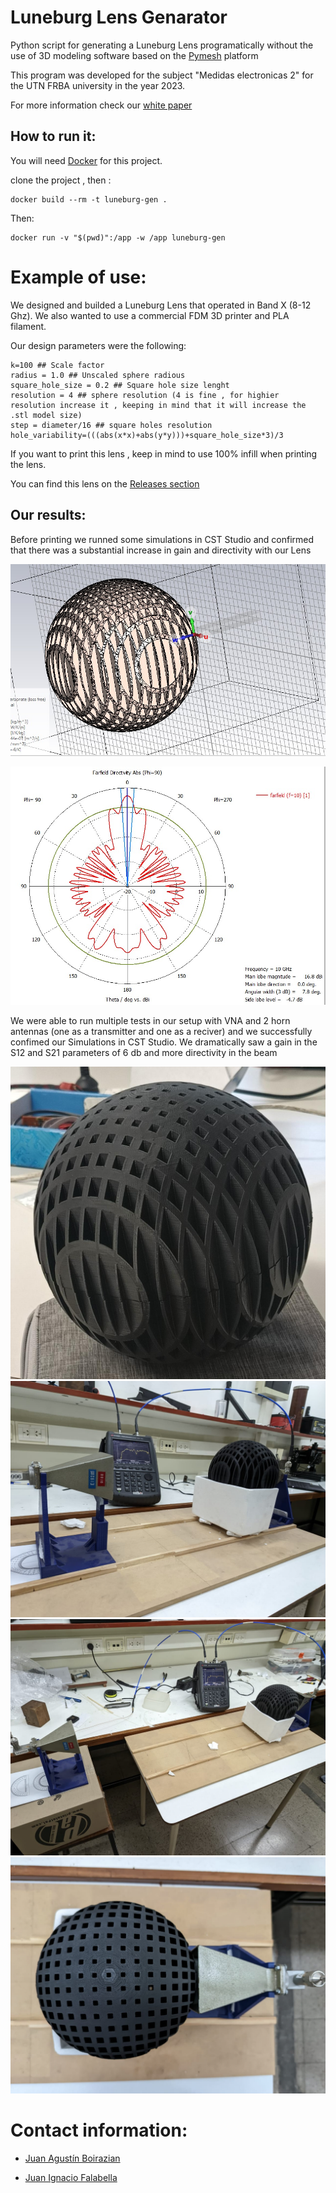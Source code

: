 # Luneburg Lens Genarator


Python script for generating a Luneburg Lens programatically without the use of 3D modeling software based on the [Pymesh](https://github.com/PyMesh/PyMesh) platform

This program was developed for the subject "Medidas electronicas 2" for the UTN FRBA university in the year 2023.

For more information check our [white paper](https://github.com/jboirazian/LuneburgLensGenerator/blob/main/white-paper.pdf)


## How to run it:

You will need [Docker](https://www.docker.com/) for this project.

clone the project , then :

    docker build --rm -t luneburg-gen .

Then:

    docker run -v "$(pwd)":/app -w /app luneburg-gen


# Example of use:

We designed and builded a Luneburg Lens that operated in Band X (8-12 Ghz). We also wanted to use a commercial FDM 3D printer and PLA filament.

Our design parameters were the following:

    k=100 ## Scale factor
    radius = 1.0 ## Unscaled sphere radious
    square_hole_size = 0.2 ## Square hole size lenght
    resolution = 4 ## sphere resolution (4 is fine , for highier resolution increase it , keeping in mind that it will increase the .stl model size)
    step = diameter/16 ## square holes resolution
    hole_variability=(((abs(x*x)+abs(y*y)))+square_hole_size*3)/3

If you want to print this lens , keep in mind to use 100% infill when printing the lens.

You can find this lens on the [Releases section](https://github.com/jboirazian/LuneburgLensGenerator/releases/tag/v1)

## Our results:

Before printing we runned some simulations in CST Studio and confirmed that there was a substantial increase in gain and directivity with our Lens

![cst1](https://github.com/jboirazian/LuneburgLensGenerator/blob/main/imgs/cst1.jpeg)

![cst2](https://github.com/jboirazian/LuneburgLensGenerator/blob/main/imgs/cst2.jpeg)


We were able to run multiple tests in our setup with VNA and 2 horn antennas (one as a transmitter and one as a reciver) and we successfully confimed our Simulations in CST Studio. We dramatically saw a gain in the S12 and S21 parameters of 6 db and more directivity in the beam

![lens1](https://github.com/jboirazian/LuneburgLensGenerator/blob/main/imgs/lens-1.jpeg)
![lens2](https://github.com/jboirazian/LuneburgLensGenerator/blob/main/imgs/lens-2.jpeg)
![lens3](https://github.com/jboirazian/LuneburgLensGenerator/blob/main/imgs/lens-3.jpeg)
![lens4](https://github.com/jboirazian/LuneburgLensGenerator/blob/main/imgs/lens-4.jpeg)





# Contact information:

+ [Juan Agustín Boirazian](https://www.linkedin.com/in/juan-boirazian/)

+ [Juan Ignacio Falabella](https://www.linkedin.com/in/juan-ignacio-falabella-8ba659161/)
